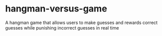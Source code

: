# hangman-versus-game
A hangman game that allows users to make guesses and rewards correct guesses while punishing incorrect guesses in real time

